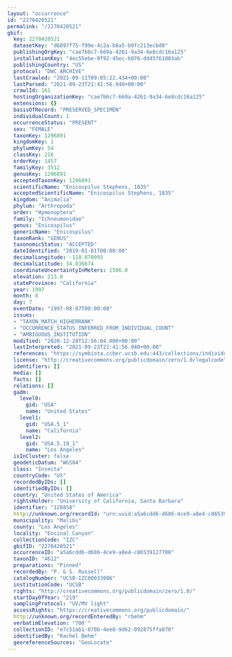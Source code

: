 ```yaml
---
layout: "occurrence"
id: "2270420521"
permalink: "/2270420521"
gbif:
  key: 2270420521
  datasetKey: "d6097f75-f99e-4c2a-b8a5-b0fc213ecbd0"
  publishingOrgKey: "cae7b6c7-669a-4261-9a34-6e8cdc16a125"
  installationKey: "4ec55ebe-9f92-45ec-b076-dd45f61003ab"
  publishingCountry: "US"
  protocol: "DWC_ARCHIVE"
  lastCrawled: "2021-09-11T09:05:22.434+00:00"
  lastParsed: "2021-09-23T21:41:56.940+00:00"
  crawlId: 161
  hostingOrganizationKey: "cae7b6c7-669a-4261-9a34-6e8cdc16a125"
  extensions: {}
  basisOfRecord: "PRESERVED_SPECIMEN"
  individualCount: 1
  occurrenceStatus: "PRESENT"
  sex: "FEMALE"
  taxonKey: 1296891
  kingdomKey: 1
  phylumKey: 54
  classKey: 216
  orderKey: 1457
  familyKey: 3512
  genusKey: 1296891
  acceptedTaxonKey: 1296891
  scientificName: "Enicospilus Stephens, 1835"
  acceptedScientificName: "Enicospilus Stephens, 1835"
  kingdom: "Animalia"
  phylum: "Arthropoda"
  order: "Hymenoptera"
  family: "Ichneumonidae"
  genus: "Enicospilus"
  genericName: "Enicospilus"
  taxonRank: "GENUS"
  taxonomicStatus: "ACCEPTED"
  dateIdentified: "2019-01-01T00:00:00"
  decimalLongitude: -118.870093
  decimalLatitude: 34.036674
  coordinateUncertaintyInMeters: 1506.0
  elevation: 213.0
  stateProvince: "California"
  year: 1997
  month: 8
  day: 7
  eventDate: "1997-08-07T00:00:00"
  issues:
  - "TAXON_MATCH_HIGHERRANK"
  - "OCCURRENCE_STATUS_INFERRED_FROM_INDIVIDUAL_COUNT"
  - "AMBIGUOUS_INSTITUTION"
  modified: "2020-12-28T12:56:04.000+00:00"
  lastInterpreted: "2021-09-23T21:41:56.940+00:00"
  references: "https://symbiota.ccber.ucsb.edu:443/collections/individual/index.php?occid=128858"
  license: "http://creativecommons.org/publicdomain/zero/1.0/legalcode"
  identifiers: []
  media: []
  facts: []
  relations: []
  gadm:
    level0:
      gid: "USA"
      name: "United States"
    level1:
      gid: "USA.5_1"
      name: "California"
    level2:
      gid: "USA.5.19_1"
      name: "Los Angeles"
  isInCluster: false
  geodeticDatum: "WGS84"
  class: "Insecta"
  countryCode: "US"
  recordedByIDs: []
  identifiedByIDs: []
  country: "United States of America"
  rightsHolder: "University of California, Santa Barbara"
  identifier: "128858"
  http://unknown.org/recordId: "urn:uuid:a5a6cdd6-d686-4ce9-a8e4-c86539127708"
  municipality: "Malibu"
  county: "Los Angeles"
  locality: "Encinal Canyon"
  collectionCode: "IZC"
  gbifID: "2270420521"
  occurrenceID: "a5a6cdd6-d686-4ce9-a8e4-c86539127708"
  taxonID: "4612"
  preparations: "Pinned"
  recordedBy: "P. & S. Russell"
  catalogNumber: "UCSB-IZC00033086"
  institutionCode: "UCSB"
  rights: "http://creativecommons.org/publicdomain/zero/1.0/"
  startDayOfYear: "219"
  samplingProtocol: "UV/MV light"
  accessRights: "https://creativecommons.org/publicdomain/"
  http://unknown.org/recordEnteredBy: "rbehm"
  verbatimElevation: "700'"
  collectionID: "e7c51ab1-870b-4ee8-9d62-092875ffa870"
  identifiedBy: "Rachel Behm"
  georeferenceSources: "GeoLocate"
---
```

